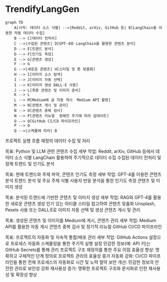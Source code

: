 # TrendifyLangGen
```
graph TD
    A[시작: 데이터 소스 식별] -->|Reddit, arXiv, GitHub 등| B[LangChain을 이용한 자동 데이터 수집]
    B --> C[데이터 전처리]
    C -->|수집된 콘텐츠| D[GPT-4와 LangChain을 활용한 콘텐츠 분석]
    D --> E[트렌드 분석]
    D --> F[인기도 측정]
    E --> G[콘텐츠 생성]
    F --> G
    G -->|새로운 콘텐츠| H[스타일 및 톤 맞춤화]
    H --> I[이미지 소스 탐색]
    I --> J[이미지 자동 선택]
    I --> K[이미지 생성 DALL·E 사용]
    J --> L[최종 콘텐츠 및 이미지 준비]
    K --> L
    L --> M[Medium에 글 자동 게시  Medium API 활용]
    M --> N[콘텐츠 게시 및 관리]
    N --> O[콘텐츠 중복 검사]
    N --> P[콘텐츠 리뉴얼  정해진 주기에 따라 업데이트]
    O --> Q[GitHub CI/CD 파이프라인]
    P --> Q
    Q -->|스케쥴에 따라| B
```


프로젝트 실행 흐름 재정의
데이터 수집 및 처리

목표: Python 및 LLM 관련 콘텐츠 수집
세부 작업:
Reddit, arXiv, GitHub 등에서 데이터 소스 식별
LangChain 활용하여 주기적으로 데이터 수집
수집된 데이터 전처리 및 정제
트렌드 및 인기도 분석

목표: 현재 트렌드와 주제 파악, 콘텐츠 인기도 측정
세부 작업:
GPT-4를 이용한 콘텐츠 분석
트렌드 분석 및 주요 주제 식별
사용자 반응 분석을 통한 인기도 측정
콘텐츠 및 이미지 생성

목표: 분석된 트렌드에 기반한 콘텐츠 및 이미지 생성
세부 작업:
RAG와 GPT-4를 활용한 새로운 콘텐츠 생성
인기 있는 아티클 스타일 참고하여 콘텐츠 맞춤화
Unsplash, Pexels 사용 또는 DALL·E로 이미지 자동 선택 및 생성
콘텐츠 게시 및 관리

목표: 생성된 콘텐츠 및 이미지를 Medium에 게시, 콘텐츠 관리
세부 작업:
Medium API를 활용한 자동 게시
콘텐츠 중복 검사 및 정기적 리뉴얼
GitHub CI/CD 파이프라인

목표: 프로젝트의 자동화 및 지속적 통합/배포 관리
세부 작업:
GitHub Actions 설정으로 프로세스 자동화
스케줄링을 통한 주기적 실행 설정
민감한 정보(예: API 키)는 GitHub Secrets를 통해 관리
프로젝트 구조 재정의를 통한 주요 이점
효율성 향상: 명확하고 구체적인 단계 정의로 프로젝트 관리의 효율성 증가
자동화 강화: CI/CD 파이프라인을 통한 전체 프로세스의 자동화로 시간 및 노력 절약
보안 개선: 민감한 정보의 안전한 관리로 보안성 강화
재사용성 증가: 명확한 프로젝트 구조와 문서화로 인한 재사용성 및 확장성 향상
